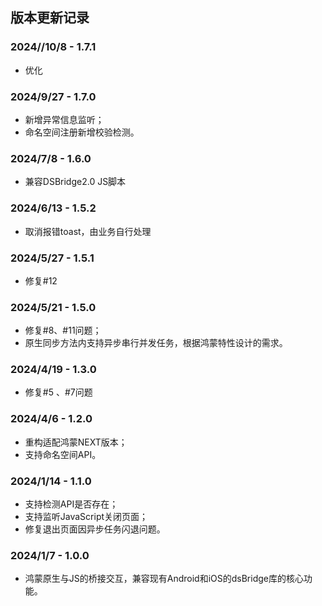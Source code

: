 
## 版本更新记录

### 2024//10/8 - 1.7.1

- 优化

### 2024/9/27 - 1.7.0

- 新增异常信息监听；
- 命名空间注册新增校验检测。

### 2024/7/8 - 1.6.0

- 兼容DSBridge2.0 JS脚本

### 2024/6/13 - 1.5.2

- 取消报错toast，由业务自行处理

### 2024/5/27 - 1.5.1

- 修复#12

### 2024/5/21 - 1.5.0

- 修复#8、#11问题；
- 原生同步方法内支持异步串行并发任务，根据鸿蒙特性设计的需求。

### 2024/4/19 - 1.3.0

- 修复#5 、#7问题

### 2024/4/6 - 1.2.0

- 重构适配鸿蒙NEXT版本；
- 支持命名空间API。

### 2024/1/14 - 1.1.0

- 支持检测API是否存在；
- 支持监听JavaScript关闭页面；
- 修复退出页面因异步任务闪退问题。

### 2024/1/7 - 1.0.0

- 鸿蒙原生与JS的桥接交互，兼容现有Android和iOS的dsBridge库的核心功能。



